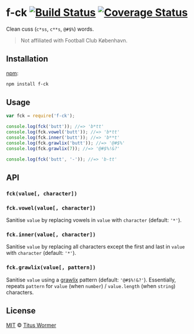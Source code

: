 # f-ck [![Build Status][travis-badge]][travis] [![Coverage Status][codecov-badge]][codecov]

Clean cuss (`c*ss`, `c**s`, `@#$%`) words.

> Not affiliated with Football Club København.

## Installation

[npm][]:

```bash
npm install f-ck
```

## Usage

```js
var fck = require('f-ck');

console.log(fck('butt')); //=> 'b*tt'
console.log(fck.vowel('butt')); //=> 'b*tt'
console.log(fck.inner('butt')); //=> 'b**t'
console.log(fck.grawlix('butt')); //=> '@#$%'
console.log(fck.grawlix(7)); //=> '@#$%!&?'

console.log(fck('butt', '-')); //=> 'b-tt'
```

## API

### `fck(value[, character])`

### `fck.vowel(value[, character])`

Sanitise `value` by replacing vowels in `value` with `character`
(default: `'*'`).

### `fck.inner(value[, character])`

Sanitise `value` by replacing all characters except the first and last
in `value` with `character` (default: `'*'`).

### `fck.grawlix(value[, pattern])`

Sanitise `value` using a [grawlix][] pattern (default: `'@#$%!&?'`).
Essentially, repeats `pattern` for `value` (when `number`) /
`value.length` (when `string`) characters.

## License

[MIT][license] © [Titus Wormer][author]

<!-- Definitions -->

[travis-badge]: https://img.shields.io/travis/wooorm/f-ck.svg

[travis]: https://travis-ci.org/wooorm/f-ck

[codecov-badge]: https://img.shields.io/codecov/c/github/wooorm/f-ck.svg

[codecov]: https://codecov.io/github/wooorm/f-ck

[npm]: https://docs.npmjs.com/cli/install

[license]: LICENSE

[author]: http://wooorm.com

[grawlix]: https://en.wikipedia.org/wiki/The_Lexicon_of_Comicana
